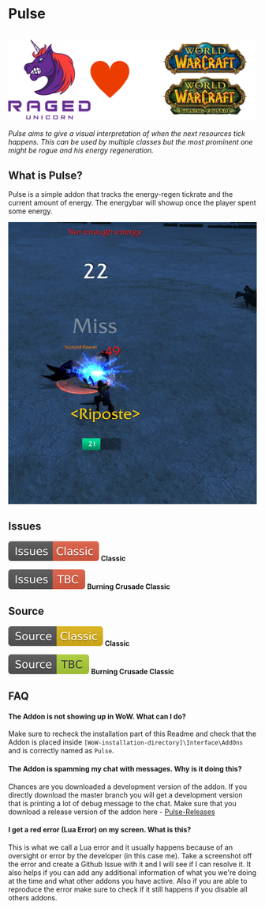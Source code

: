 # Pulse
&nbsp;  
![](https://raw.githubusercontent.com/RagedUnicorn/wow-pulse-meta/master/assets/ragedunicorn_love_classic_and_tbc.png)
&nbsp;  
_Pulse aims to give a visual interpretation of when the next resources tick happens. This can be used by multiple classes but the most prominent one might be rogue and his energy regeneration._

## What is Pulse?

Pulse is a simple addon that tracks the energy-regen tickrate and the current amount of energy. The energybar will showup once the player spent some energy.

![](https://raw.githubusercontent.com/RagedUnicorn/wow-classic-pulse/master/docs/pulse_example.jpg)

## Issues

[![](https://raw.githubusercontent.com/RagedUnicorn/wow-pulse-meta/master/assets/issues_classic.svg)](https://github.com/RagedUnicorn/wow-classic-pulse/issues) **Classic**

[![](https://raw.githubusercontent.com/RagedUnicorn/wow-pulse-meta/master/assets/issues_bcc.svg)](https://github.com/RagedUnicorn/wow-bcc-pulse/issues) **Burning Crusade Classic**

## Source

[![](https://raw.githubusercontent.com/RagedUnicorn/wow-pulse-meta/master/assets/source_classic.svg)](https://github.com/RagedUnicorn/wow-classic-pulse) **Classic**

[![](https://raw.githubusercontent.com/RagedUnicorn/wow-pulse-meta/master/assets/source_bcc.svg)](https://github.com/RagedUnicorn/wow-bcc-pulse) **Burning Crusade Classic**

## FAQ

#### The Addon is not showing up in WoW. What can I do?

Make sure to recheck the installation part of this Readme and check that the Addon is placed inside `[WoW-installation-directory]\Interface\AddOns` and is correctly named as `Pulse`.

#### The Addon is spamming my chat with messages. Why is it doing this?

Chances are you downloaded a development version of the addon. If you directly download the master branch you will get a development version that is printing a lot of debug message to the chat. Make sure that you download a release version of the addon here - [Pulse-Releases](https://github.com/RagedUnicorn/wow-classic-pulse/releases)

#### I get a red error (Lua Error) on my screen. What is this?

This is what we call a Lua error and it usually happens because of an oversight or error by the developer (in this case me). Take a screenshot off the error and create a Github Issue with it and I will see if I can resolve it. It also helps if you can add any additional information of what you we're doing at the time and what other addons you have active. Also if you are able to reproduce the error make sure to check if it still happens if you disable all others addons.
